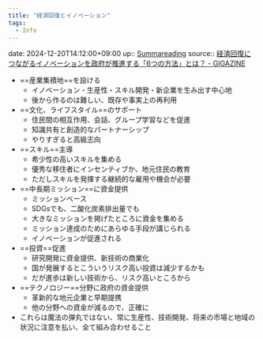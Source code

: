```yaml
---
title: "経済回復とイノベーション"
tags:
  - Info
---
```


date: 2024-12-20T14:12:00+09:00
up:: [Summareading](Bar/Summareading.md)
source:: [経済回復につながるイノベーションを政府が推進する「6つの方法」とは？ - GIGAZINE](https://gigazine.net/news/20220731-6-ways-governments-drive-innovation/)

- ==産業集積地==を設ける
	- イノベーション・生産性・スキル開発・新企業を生み出す中心地
	- 後から作るのは難しい、既存や事実上の再利用
- ==文化、ライフスタイル==のサポート
	- 住民間の相互作用、会話、グループ学習などを促進
	- 知識共有と創造的なパートナーシップ
	- やりすぎると高級志向
- ==スキル==主導
	- 希少性の高いスキルを集める
	- 優秀な移住者にインセンティブか、地元住民の教育
	- ただしスキルを発揮する継続的な雇用や機会が必要
- ==中長期ミッション==に資金提供
	- ミッションベース
	- SDGsでも、二酸化炭素排出量でも
	- 大きなミッションを掲げたところに資金を集める
	- ミッション達成のためにあらゆる手段が講じられる
	- イノベーションが促進される
- ==投資==促進
	- 研究開発に資金提供、新技術の商業化
	- 国が発展するとこういうリスク高い投資は減少するかも
	- だが進歩は新しい技術から、リスク高いところから
- ==テクノロジー==分野に政府の資金提供
	- 革新的な地元企業と早期提携
	- 他の分野への資金が減るので、正確に
- これらは魔法の弾丸ではない、常に生産性、技術開発、将来の市場と地域の状況に注意を払い、全て組み合わせること